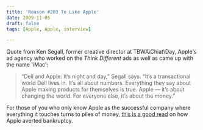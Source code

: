 ```yaml
---
title: 'Reason #203 To Like Apple'
date: 2009-11-05
draft: false
tags: [Apple, Apple, interview]

---
```


Quote from Ken Segall, former creative director at TBWA\\Chiat\\Day, Apple's ad agency who worked on the _Think Different_ ads as well as came up with the name 'iMac':

> “Dell and Apple: It’s night and day,” Segall says. “It’s a transactional world Dell lives in. It’s all about numbers. Everything they say about Apple making products for themselves is true. Apple — it’s about changing the world. For everyone else, it’s about the money.”

For those of you who only know Apple as the successful company where everything it touches turns to piles of money, [this is a good read](http://www.cultofmac.com/20172/20172) on how Apple averted bankruptcy.